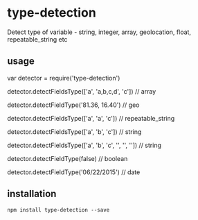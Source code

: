 # type-detection
Detect type of variable - string, integer, array, geolocation, float, repeatable_string etc

## usage

var detector = require('type-detection')

detector.detectFieldsType(['a', 'a,b,c,d', 'c'])
// array

detector.detectFieldType('81.36, 16.40')
// geo

detector.detectFieldsType(['a', 'a', 'c'])
// repeatable_string

detector.detectFieldsType(['a', 'b', 'c'])
// string

detector.detectFieldsType(['a', 'b', 'c', '', '', ''])
// string

detector.detectFieldType(false)
// boolean

detector.detectFieldType('06/22/2015')
// date



## installation
`npm install type-detection --save`

